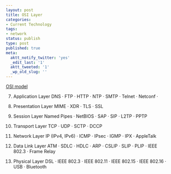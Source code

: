 ```yaml
---
layout: post
title: OSI Layer
categories:
- Current Technology
tags:
- network
status: publish
type: post
published: true
meta:
  aktt_notify_twitter: 'yes'
  _edit_last: '1'
  aktt_tweeted: '1'
  _wp_old_slug: ''
---
```

<a href="http://en.wikipedia.org/wiki/OSI_model">OSI model</a>

7. Application Layer
DNS  · FTP  · HTTP  · NTP  · SMTP  · Telnet  · Netconf  ·

6. Presentation Layer
MIME  · XDR  · TLS  · SSL

5. Session Layer
Named Pipes  · NetBIOS  · SAP  · SIP  · L2TP  · PPTP

4. Transport Layer
TCP  · UDP  · SCTP  · DCCP

3. Network Layer
IP (IPv4, IPv6)  · ICMP  · IPsec  · IGMP  · IPX  · AppleTalk

2. Data Link Layer
ATM  · SDLC  · HDLC  · ARP  · CSLIP  · SLIP  · PLIP  · IEEE 802.3  · Frame Relay

1. Physical Layer
DSL  · IEEE 802.3  · IEEE 802.11  · IEEE 802.15  · IEEE 802.16  · USB  · Bluetooth
